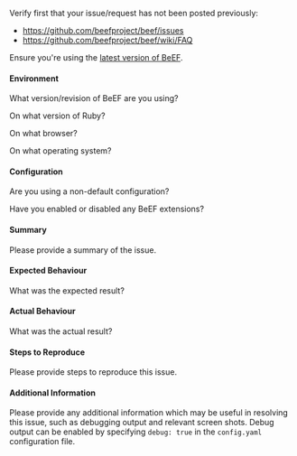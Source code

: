 Verify first that your issue/request has not been posted previously:

* https://github.com/beefproject/beef/issues
* https://github.com/beefproject/beef/wiki/FAQ

Ensure you're using the [latest version of BeEF](https://github.com/beefproject/beef/releases/tag/beef-0.5.0.0).


#### Environment

What version/revision of BeEF are you using?

On what version of Ruby?

On what browser?

On what operating system?


#### Configuration

Are you using a non-default configuration?

Have you enabled or disabled any BeEF extensions?


#### Summary

Please provide a summary of the issue.


#### Expected Behaviour

What was the expected result?


#### Actual Behaviour

What was the actual result?


#### Steps to Reproduce

Please provide steps to reproduce this issue.


#### Additional Information

Please provide any additional information which may be useful in resolving this issue, such as debugging output and relevant screen shots. Debug output can be enabled by specifying `debug: true` in the `config.yaml` configuration file.
